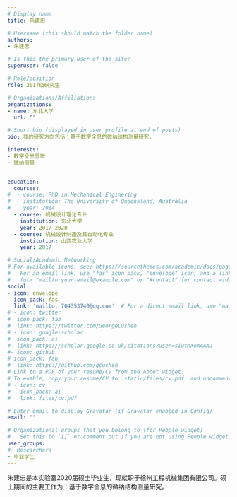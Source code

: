 ```yaml
---
# Display name
title: 朱建忠

# Username (this should match the folder name)
authors:
- 朱建忠

# Is this the primary user of the site?
superuser: false

# Role/position
role: 2017级研究生

# Organizations/Affiliations
organizations:
- name: 东北大学
  url: ""

# Short bio (displayed in user profile at end of posts)
bio: 我的研究方向包括：基于数字全息的微纳结构测量研究.

interests:
- 数字全息显微
- 微纳测量


education:
  courses:
#  - course: PhD in Mechanical Enginering
#    institution: The University of Queensland, Australia
#    year: 2014
  - course: 机械设计理论专业
    institution: 东北大学
    year: 2017-2020
  - course: 机械设计制造及其自动化专业
    institution: 山西农业大学
    year: 2017

# Social/Academic Networking
# For available icons, see: https://sourcethemes.com/academic/docs/page-builder/#icons
#   For an email link, use "fas" icon pack, "envelope" icon, and a link in the
#   form "mailto:your-email@example.com" or "#contact" for contact widget.
social:
- icon: envelope
  icon_pack: fas
  link: 'mailto: 704353740@qq.com'  # For a direct email link, use "mailto:test@example.org".
# - icon: twitter
#  icon_pack: fab
#  link: https://twitter.com/GeorgeCushen
# - icon: google-scholar
#  icon_pack: ai
#  link: https://scholar.google.co.uk/citations?user=sIwtMXoAAAAJ
#- icon: github
# icon_pack: fab
#  link: https://github.com/gcushen
# Link to a PDF of your resume/CV from the About widget.
# To enable, copy your resume/CV to `static/files/cv.pdf` and uncomment the lines below.
# - icon: cv
#   icon_pack: ai
#   link: files/cv.pdf

# Enter email to display Gravatar (if Gravatar enabled in Config)
email: ""

# Organizational groups that you belong to (for People widget)
#   Set this to `[]` or comment out if you are not using People widget.
user_groups:
#- Researchers
- 毕业学生
---
```


朱建忠是本实验室2020届硕士毕业生，现就职于徐州工程机械集团有限公司。硕士期间的主要工作为：基于数字全息的微纳结构测量研究。
